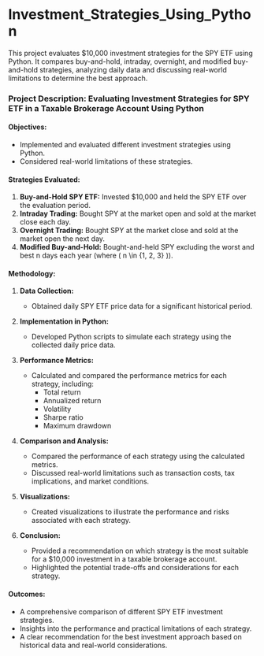 # Investment_Strategies_Using_Python
This project evaluates $10,000 investment strategies for the SPY ETF using Python. It compares buy-and-hold, intraday, overnight, and modified buy-and-hold strategies, analyzing daily data and discussing real-world limitations to determine the best approach.


### Project Description: Evaluating Investment Strategies for SPY ETF in a Taxable Brokerage Account Using Python

#### Objectives:
- Implemented and evaluated different investment strategies using Python.
- Considered real-world limitations of these strategies.

#### Strategies Evaluated:
1. **Buy-and-Hold SPY ETF:** Invested $10,000 and held the SPY ETF over the evaluation period.
2. **Intraday Trading:** Bought SPY at the market open and sold at the market close each day.
3. **Overnight Trading:** Bought SPY at the market close and sold at the market open the next day.
4. **Modified Buy-and-Hold:** Bought-and-held SPY excluding the worst and best n days each year (where \( n \in \{1, 2, 3\} \)).

#### Methodology:
1. **Data Collection:** 
   - Obtained daily SPY ETF price data for a significant historical period.
   
2. **Implementation in Python:**
   - Developed Python scripts to simulate each strategy using the collected daily price data.
   
3. **Performance Metrics:**
   - Calculated and compared the performance metrics for each strategy, including:
     - Total return
     - Annualized return
     - Volatility
     - Sharpe ratio
     - Maximum drawdown

4. **Comparison and Analysis:**
   - Compared the performance of each strategy using the calculated metrics.
   - Discussed real-world limitations such as transaction costs, tax implications, and market conditions.

5. **Visualizations:**
   - Created visualizations to illustrate the performance and risks associated with each strategy.

6. **Conclusion:**
   - Provided a recommendation on which strategy is the most suitable for a $10,000 investment in a taxable brokerage account.
   - Highlighted the potential trade-offs and considerations for each strategy.

#### Outcomes:
- A comprehensive comparison of different SPY ETF investment strategies.
- Insights into the performance and practical limitations of each strategy.
- A clear recommendation for the best investment approach based on historical data and real-world considerations.
